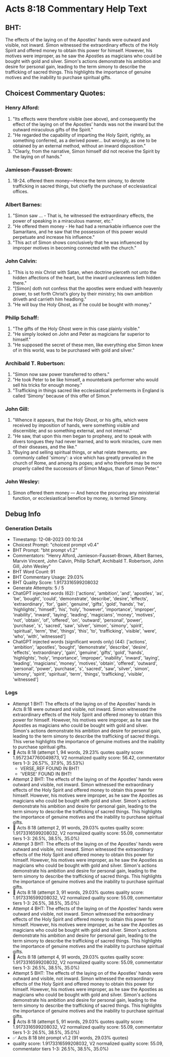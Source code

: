 # Acts 8:18 Commentary Help Text

## BHT:
The effects of the laying on of the Apostles' hands were outward and visible, not inward. Simon witnessed the extraordinary effects of the Holy Spirit and offered money to obtain this power for himself. However, his motives were improper, as he saw the Apostles as magicians who could be bought with gold and silver. Simon's actions demonstrate his ambition and desire for personal gain, leading to the term simony to describe the trafficking of sacred things. This highlights the importance of genuine motives and the inability to purchase spiritual gifts.

## Choicest Commentary Quotes:
### Henry Alford:
1. "Its effects were therefore visible (see above), and consequently the effect of the laying on of the Apostles’ hands was not the inward but the outward miraculous gifts of the Spirit."
2. "He regarded the capability of imparting the Holy Spirit, rightly, as something conferred, as a derived power... but wrongly, as one to be obtained by an external method, without an inward disposition."
3. "Clearly, from the narrative, Simon himself did not receive the Spirit by the laying on of hands."

### Jamieson-Fausset-Brown:
1. 18-24. offered them money—Hence
	the term simony, to denote trafficking in sacred things, but
	chiefly the purchase of ecclesiastical offices.


### Albert Barnes:
1. "Simon saw ... - That is, he witnessed the extraordinary effects, the power of speaking in a miraculous manner, etc."
2. "He offered them money - He had had a remarkable influence over the Samaritans, and he saw that the possession of this power would perpetuate and increase his influence."
3. "This act of Simon shows conclusively that he was influenced by improper motives in becoming connected with the church."

### John Calvin:
1. "This is to mix Christ with Satan, when doctrine pierceth not unto the hidden affections of the heart, but the inward uncleanness lieth hidden there."
2. "[Simon] doth not confess that the apostles were endued with heavenly power, to set forth Christ’s glory by their ministry; his own ambition driveth and carrieth him headlong."
3. "He will buy the Holy Ghost, as if he could be bought with money."

### Philip Schaff:
1. "The gifts of the Holy Ghost were in this case plainly visible."
2. "He simply looked on John and Peter as magicians far superior to himself."
3. "He supposed the secret of these men, like everything else Simon knew of in this world, was to be purchased with gold and silver."

### Archibald T. Robertson:
1. "Simon now saw power transferred to others."
2. "He took Peter to be like himself, a mountebank performer who would sell his tricks for enough money."
3. "Trafficking in things sacred like ecclesiastical preferments in England is called 'Simony' because of this offer of Simon."

### John Gill:
1. "Whence it appears, that the Holy Ghost, or his gifts, which were received by imposition of hands, were something visible and discernible; and so something external, and not internal."
2. "He saw, that upon this men began to prophesy, and to speak with divers tongues they had never learned, and to work miracles, cure men of their diseases, and the like."
3. "Buying and selling spiritual things, or what relate thereunto, are commonly called 'simony': a vice which has greatly prevailed in the church of Rome, and among its popes; and who therefore may be more properly called the successors of Simon Magus, than of Simon Peter."

### John Wesley:
1. Simon offered them money — And hence the procuring any ministerial function, or ecclesiastical benefice by money, is termed Simony.



## Debug Info
### Generation Details
- Timestamp: 12-08-2023 00:10:24
- Choicest Prompt: "choicest prompt v0.4"
- BHT Prompt: "bht prompt v1.2"
- Commentators: "Henry Alford, Jamieson-Fausset-Brown, Albert Barnes, Marvin Vincent, John Calvin, Philip Schaff, Archibald T. Robertson, John Gill, John Wesley"
- BHT Word Count: 91
- BHT Commentary Usage: 29.03%
- BHT Quality Score: 1.9173316599208032
- Generate Attempts: 5 / 5
- ChatGPT injected words (62):
	['actions', 'ambition', 'and', 'apostles', 'as', 'be', 'bought', 'could', 'demonstrate', 'describe', 'desire', 'effects', 'extraordinary', 'for', 'gain', 'genuine', 'gifts', 'gold', 'hands', 'he', 'highlights', 'himself', 'his', 'holy', 'however', 'importance', 'improper', 'inability', 'inward', 'laying', 'leading', 'magicians', 'money', 'motives', 'not', 'obtain', 'of', 'offered', 'on', 'outward', 'personal', 'power', 'purchase', 's', 'sacred', 'saw', 'silver', 'simon', 'simony', 'spirit', 'spiritual', 'term', 'the', 'things', 'this', 'to', 'trafficking', 'visible', 'were', 'who', 'with', 'witnessed']
- ChatGPT injected words (significant words only) (44):
	['actions', 'ambition', 'apostles', 'bought', 'demonstrate', 'describe', 'desire', 'effects', 'extraordinary', 'gain', 'genuine', 'gifts', 'gold', 'hands', 'highlights', 'holy', 'importance', 'improper', 'inability', 'inward', 'laying', 'leading', 'magicians', 'money', 'motives', 'obtain', 'offered', 'outward', 'personal', 'power', 'purchase', 's', 'sacred', 'saw', 'silver', 'simon', 'simony', 'spirit', 'spiritual', 'term', 'things', 'trafficking', 'visible', 'witnessed']

### Logs
- Attempt 1 BHT: The effects of the laying on of the Apostles' hands in Acts 8:18 were outward and visible, not inward. Simon witnessed the extraordinary effects of the Holy Spirit and offered money to obtain this power for himself. However, his motives were improper, as he saw the Apostles as magicians who could be bought with gold and silver. Simon's actions demonstrate his ambition and desire for personal gain, leading to the term simony to describe the trafficking of sacred things. This verse highlights the importance of genuine motives and the inability to purchase spiritual gifts.
- 🔄 Acts 8:18 (attempt 1, 94 words, 29.23% quotes quality score: 1.9572347760049873, V2 normalized quality score: 56.42, commentator tiers 1-3: 26.57%, 37.9%, 35.53%) 
	- VERSE_REF FOUND IN BHT! 
	- 'VERSE' FOUND IN BHT!
- Attempt 2 BHT: The effects of the laying on of the Apostles' hands were outward and visible, not inward. Simon witnessed the extraordinary effects of the Holy Spirit and offered money to obtain this power for himself. However, his motives were improper, as he saw the Apostles as magicians who could be bought with gold and silver. Simon's actions demonstrate his ambition and desire for personal gain, leading to the term simony to describe the trafficking of sacred things. This highlights the importance of genuine motives and the inability to purchase spiritual gifts.
- 🔄 Acts 8:18 (attempt 2, 91 words, 29.03% quotes quality score: 1.9173316599208032, V2 normalized quality score: 55.09, commentator tiers 1-3: 26.5%, 38.5%, 35.0%)
- Attempt 3 BHT: The effects of the laying on of the Apostles' hands were outward and visible, not inward. Simon witnessed the extraordinary effects of the Holy Spirit and offered money to obtain this power for himself. However, his motives were improper, as he saw the Apostles as magicians who could be bought with gold and silver. Simon's actions demonstrate his ambition and desire for personal gain, leading to the term simony to describe the trafficking of sacred things. This highlights the importance of genuine motives and the inability to purchase spiritual gifts.
- 🔄 Acts 8:18 (attempt 3, 91 words, 29.03% quotes quality score: 1.9173316599208032, V2 normalized quality score: 55.09, commentator tiers 1-3: 26.5%, 38.5%, 35.0%)
- Attempt 4 BHT: The effects of the laying on of the Apostles' hands were outward and visible, not inward. Simon witnessed the extraordinary effects of the Holy Spirit and offered money to obtain this power for himself. However, his motives were improper, as he saw the Apostles as magicians who could be bought with gold and silver. Simon's actions demonstrate his ambition and desire for personal gain, leading to the term simony to describe the trafficking of sacred things. This highlights the importance of genuine motives and the inability to purchase spiritual gifts.
- 🔄 Acts 8:18 (attempt 4, 91 words, 29.03% quotes quality score: 1.9173316599208032, V2 normalized quality score: 55.09, commentator tiers 1-3: 26.5%, 38.5%, 35.0%)
- Attempt 5 BHT: The effects of the laying on of the Apostles' hands were outward and visible, not inward. Simon witnessed the extraordinary effects of the Holy Spirit and offered money to obtain this power for himself. However, his motives were improper, as he saw the Apostles as magicians who could be bought with gold and silver. Simon's actions demonstrate his ambition and desire for personal gain, leading to the term simony to describe the trafficking of sacred things. This highlights the importance of genuine motives and the inability to purchase spiritual gifts.
- 🔄 Acts 8:18 (attempt 5, 91 words, 29.03% quotes quality score: 1.9173316599208032, V2 normalized quality score: 55.09, commentator tiers 1-3: 26.5%, 38.5%, 35.0%)
- ✅ Acts 8:18 bht prompt v1.2 (91 words, 29.03% quotes)
- quality score: 1.9173316599208032, V2 normalized quality score: 55.09, commentator tiers 1-3: 26.5%, 38.5%, 35.0%)